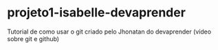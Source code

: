 # projeto1-isabelle-devaprender
Tutorial de como usar o git criado pelo Jhonatan do devaprender (vídeo sobre git e github)
